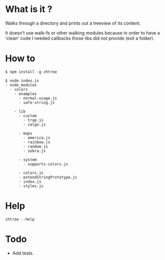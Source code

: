# What is it ?
Walks through a directory and prints out a treeview of its content.

It doesn't use walk-fs or other walking modules because in order to have a 'clean' code I needed callbacks those libs did not provide (exit a folder).

# How to
    $ npm install -g chtree

    $ node index.js
    - node_modules
      - colors
        - examples
          · normal-usage.js
          · safe-string.js
    
        - lib
          - custom
            · trap.js
            · zalgo.js
    
          - maps
            · america.js
            · rainbow.js
            · random.js
            · zebra.js
    
          - system
            · supports-colors.js
    
          · colors.js
          · extendStringPrototype.js
          · index.js
          · styles.js

# Help
    chtree --help

# Todo
- Add tests.
